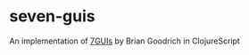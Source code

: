 # seven-guis

An implementation of [7GUIs](https://eugenkiss.github.io/7guis/tasks) by Brian Goodrich in ClojureScript
